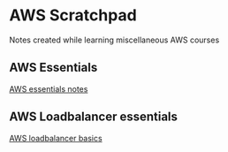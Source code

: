 # AWS Scratchpad

Notes created while learning miscellaneous AWS courses

## AWS Essentials

[AWS essentials notes](aws_essentials)

## AWS Loadbalancer essentials
[AWS loadbalancer basics](aws_lb_basics)
